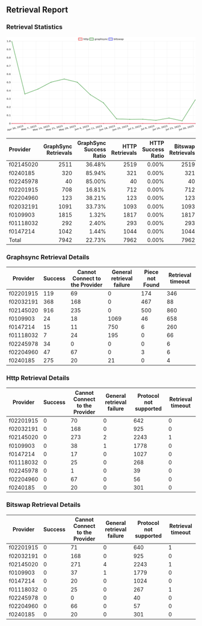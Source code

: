 ## Retrieval Report
### Retrieval Statistics
<img src="https://raw.githubusercontent.com/data-preservation-programs/filplus-checker-assets/main/filecoin-project/filecoin-plus-large-datasets/issues/1039/1690855342743.png"/>

| Provider  | GraphSync Retrievals | GraphSync Success Ratio | HTTP Retrievals | HTTP Success Ratio | Bitswap Retrievals | Bitswap Success Ratio |
| :-------- | -------------------: | ----------------------: | --------------: | -----------------: | -----------------: | --------------------: |
| f02145020 |                 2511 |                  36.48% |            2519 |              0.00% |               2519 |                 0.00% |
| f0240185  |                  320 |                  85.94% |             321 |              0.00% |                321 |                 0.00% |
| f02245978 |                   40 |                  85.00% |              40 |              0.00% |                 40 |                 0.00% |
| f02201915 |                  708 |                  16.81% |             712 |              0.00% |                712 |                 0.00% |
| f02204960 |                  123 |                  38.21% |             123 |              0.00% |                123 |                 0.00% |
| f02032191 |                 1091 |                  33.73% |            1093 |              0.00% |               1093 |                 0.00% |
| f0109903  |                 1815 |                   1.32% |            1817 |              0.00% |               1817 |                 0.00% |
| f01118032 |                  292 |                   2.40% |             293 |              0.00% |                293 |                 0.00% |
| f0147214  |                 1042 |                   1.44% |            1044 |              0.00% |               1044 |                 0.00% |
| Total     |                 7942 |                  22.73% |            7962 |              0.00% |               7962 |                 0.00% |

### Graphsync Retrieval Details
| Provider  | Success | Cannot Connect to the Provider | General retrieval failure | Piece not Found | Retrieval timeout |
| --------- | ------- | ------------------------------ | ------------------------- | --------------- | ----------------- |
| f02201915 | 119     | 69                             | 0                         | 174             | 346               |
| f02032191 | 368     | 168                            | 0                         | 467             | 88                |
| f02145020 | 916     | 235                            | 0                         | 500             | 860               |
| f0109903  | 24      | 18                             | 1069                      | 46              | 658               |
| f0147214  | 15      | 11                             | 750                       | 6               | 260               |
| f01118032 | 7       | 24                             | 195                       | 0               | 66                |
| f02245978 | 34      | 0                              | 0                         | 0               | 6                 |
| f02204960 | 47      | 67                             | 0                         | 3               | 6                 |
| f0240185  | 275     | 20                             | 21                        | 0               | 4                 |

### Http Retrieval Details
| Provider  | Success | Cannot Connect to the Provider | General retrieval failure | Protocol not supported | Retrieval timeout |
| --------- | ------- | ------------------------------ | ------------------------- | ---------------------- | ----------------- |
| f02201915 | 0       | 70                             | 0                         | 642                    | 0                 |
| f02032191 | 0       | 168                            | 0                         | 925                    | 0                 |
| f02145020 | 0       | 273                            | 2                         | 2243                   | 1                 |
| f0109903  | 0       | 38                             | 1                         | 1778                   | 0                 |
| f0147214  | 0       | 17                             | 0                         | 1027                   | 0                 |
| f01118032 | 0       | 25                             | 0                         | 268                    | 0                 |
| f02245978 | 0       | 1                              | 0                         | 39                     | 0                 |
| f02204960 | 0       | 67                             | 0                         | 56                     | 0                 |
| f0240185  | 0       | 20                             | 0                         | 301                    | 0                 |

### Bitswap Retrieval Details
| Provider  | Success | Cannot Connect to the Provider | General retrieval failure | Protocol not supported | Retrieval timeout |
| --------- | ------- | ------------------------------ | ------------------------- | ---------------------- | ----------------- |
| f02201915 | 0       | 71                             | 0                         | 640                    | 1                 |
| f02032191 | 0       | 168                            | 0                         | 925                    | 0                 |
| f02145020 | 0       | 271                            | 4                         | 2243                   | 1                 |
| f0109903  | 0       | 37                             | 1                         | 1779                   | 0                 |
| f0147214  | 0       | 20                             | 0                         | 1024                   | 0                 |
| f01118032 | 0       | 25                             | 0                         | 267                    | 1                 |
| f02245978 | 0       | 0                              | 0                         | 40                     | 0                 |
| f02204960 | 0       | 66                             | 0                         | 57                     | 0                 |
| f0240185  | 0       | 20                             | 0                         | 301                    | 0                 |
